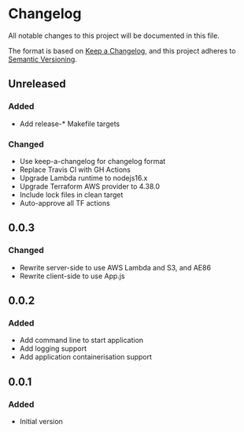 # Changelog

All notable changes to this project will be documented in this file.

The format is based on [Keep a Changelog](https://keepachangelog.com/en/1.0.0/),
and this project adheres to [Semantic Versioning](https://semver.org/spec/v2.0.0.html).

## Unreleased

### Added
- Add release-* Makefile targets

### Changed
- Use keep-a-changelog for changelog format
- Replace Travis CI with GH Actions
- Upgrade Lambda runtime to nodejs16.x
- Upgrade Terraform AWS provider to 4.38.0
- Include lock files in clean target
- Auto-approve all TF actions

## 0.0.3

### Changed
- Rewrite server-side to use AWS Lambda and S3, and AE86
- Rewrite client-side to use App.js

## 0.0.2

### Added
- Add command line to start application
- Add logging support
- Add application containerisation support

## 0.0.1

### Added
* Initial version
